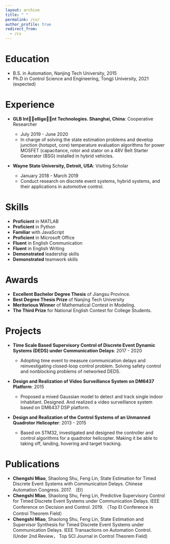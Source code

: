 ```yaml
---
layout: archive
title: " "
permalink: /cv/
author_profile: true
redirect_from:
  - /cv
---
```


Education
======
* B.S. in Automation, Nanjing Tech University, 2015
* Ph.D in Control Science and Engineering, Tongji University, 2021 (expected)

Experience
======
* **GLB Int􏰔􏰕ellige􏰔􏰕nt Technologies. Shanghai, China**: Cooperative Researcher
  * July 2019 - June 2020
  * In charge of solving the state estimation problems and develop junction (hotspot, core) temperature evaluation algorithms for power MOSFET (capacitance, rotor and stator on a 48V Belt Starter Generator (BSG) installed in hybrid vehicles.

* **Wayne State University, Detroit, USA**: Visiting Scholar
  * January 2018 - March 2019
  * Conduct research on discrete event systems, hybrid systems, and their applications in automotive control.
  
Skills
======
* **Proficient** in  MATLAB 
* **Proficient** in Python 
* **Familiar** with JavaScript
* **Proficient** in Microsoft Office
* **Fluent** in English Communication
* **Fluent** in  English Writing
* **Demonstrated** leadership skills
* **Demonstrated** teamwork skills

Awards
======
* **Excellent Bachelor Degree Thesis** of Jiangsu Province. 
* **Best Degree Thesis Prize** of Nanjing Tech University
* **Meritorious Winner** of Mathematical Contest in Modeling.
* **The Third Prize** for National English Contest for College Students.

Projects
======
* **Time Scale Based Supervisory Control of Discrete Event Dynamic Systems (DEDS) under Communication Delays**: 2017 - 2020
  * Adopting time event to measure communication delays and reinvestigating closed-loop control problem. Solving safety control and nonblocking problems of networked DEDS.

* **Design and Realization of Video Surveillance System on DM6437 Platform**: 2015
  * Proposed a mixed Gaussian model to detect and track single indoor inhabitant. Designed. And realized a video surveillance system based on DM6437 DSP platform.

* **Design and Realization of the Control Systems of an Unmanned Quadrotor Helicopter**: 2013 - 2015
  * Based on STM32, investigated and designed the controller and control algorithms for a quadrotor helicopter. Making it be able to taking off, landing, hovering and target tracking.
  
Publications
======
* **Chengshi Miao**, Shaolong Shu, Feng Lin, State Estimation for Timed Discrete Event Systems with Communication Delays. Chinese Automation Congress. 2017. （EI）
* **Chengshi Miao**, Shaolong Shu, Feng Lin, Predictive Supervisory Control for Timed Discrete Event Systems under Communication Delays. IEEE Conference on Decision and Control. 2019. （Top EI Conference in Control Theorem Field）
* **Chengshi Miao**, Shaolong Shu, Feng Lin, State Estimation and Supervisor Synthesis for Timed Discrete Event Systems under Communication Delays. IEEE Transactions on Automation Control. (Under 2nd Review， Top SCI Journal in Control Theorem Field)

  
